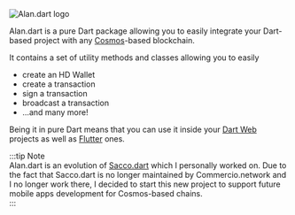 <img :src="$withBase('/assets/cover.png')" alt="Alan.dart logo">

Alan.dart is a pure Dart package allowing you to easily integrate your Dart-based project with any [Cosmos](https://cosmos.network)-based blockchain.  

It contains a set of utility methods and classes allowing you to easily 

- create an HD Wallet 
- create a transaction 
- sign a transaction 
- broadcast a transaction
- ...and many more!

Being it in pure Dart means that you can use it inside your [Dart Web](https://dart.dev/web) projects 
as well as [Flutter](https://flutter.dev) ones.

:::tip Note  
Alan.dart is an evolution of [Sacco.dart](https://github.com/commercionetwork/sacco.dart) which I personally worked on. Due to the fact that Sacco.dart is no longer maintained by Commercio.network and I no longer work there, I decided to start this new project to support future mobile apps development for Cosmos-based chains.  
:::

